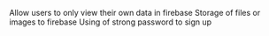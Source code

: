 Allow users to only view their own data in firebase
Storage of files or images to firebase
Using of strong password to sign up
